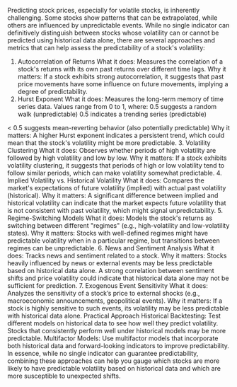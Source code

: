 Predicting stock prices, especially for volatile stocks, is inherently challenging. Some stocks show patterns that can be extrapolated, while others are influenced by unpredictable events. While no single indicator can definitively distinguish between stocks whose volatility can or cannot be predicted using historical data alone, there are several approaches and metrics that can help assess the predictability of a stock's volatility:

1. Autocorrelation of Returns
What it does: Measures the correlation of a stock's returns with its own past returns over different time lags.
Why it matters: If a stock exhibits strong autocorrelation, it suggests that past price movements have some influence on future movements, implying a degree of predictability.
2. Hurst Exponent
What it does: Measures the long-term memory of time series data. Values range from 0 to 1, where:
0.5 suggests a random walk (unpredictable)
0.5 indicates a trending series (predictable)

< 0.5 suggests mean-reverting behavior (also potentially predictable)
Why it matters: A higher Hurst exponent indicates a persistent trend, which could mean that the stock's volatility might be more predictable.
3. Volatility Clustering
What it does: Observes whether periods of high volatility are followed by high volatility and low by low.
Why it matters: If a stock exhibits volatility clustering, it suggests that periods of high or low volatility tend to follow similar periods, which can make volatility somewhat predictable.
4. Implied Volatility vs. Historical Volatility
What it does: Compares the market's expectations of future volatility (implied) with actual past volatility (historical).
Why it matters: A significant difference between implied and historical volatility can indicate that the market expects future volatility that is not consistent with past volatility, which might signal unpredictability.
5. Regime-Switching Models
What it does: Models the stock's returns as switching between different "regimes" (e.g., high-volatility and low-volatility states).
Why it matters: Stocks with well-defined regimes might have predictable volatility when in a particular regime, but transitions between regimes can be unpredictable.
6. News and Sentiment Analysis
What it does: Tracks news and sentiment related to a stock.
Why it matters: Stocks heavily influenced by news or external events may be less predictable based on historical data alone. A strong correlation between sentiment shifts and price volatility could indicate that historical data alone may not be sufficient for prediction.
7. Exogenous Event Sensitivity
What it does: Analyzes the sensitivity of a stock’s price to external shocks (e.g., macroeconomic announcements, geopolitical events).
Why it matters: If a stock is highly sensitive to such events, its volatility may be less predictable with historical data alone.
Practical Approach
Historical Backtesting: Test different models on historical data to see how well they predict volatility. Stocks that consistently perform well under historical models may be more predictable.
Multifactor Models: Use multifactor models that incorporate both historical data and forward-looking indicators to improve predictability.
In essence, while no single indicator can guarantee predictability, combining these approaches can help you gauge which stocks are more likely to have predictable volatility based on historical data and which are more susceptible to unexpected shifts.
